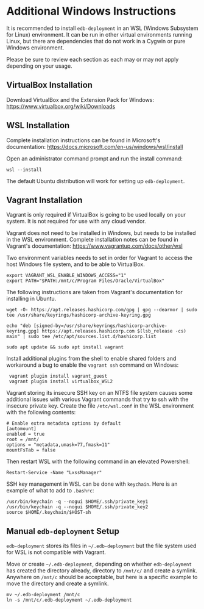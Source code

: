 # Additional Windows Instructions

It is recommended to install `edb-deployment` in an WSL (Windows Subsystem for
Linux) environment.  It can be run in other virtual environments running Linux,
but there are dependencies that do not work in a Cygwin or pure Windows
environment.

Please be sure to review each section as each may or may not apply depending on
your usage.

## VirtualBox Installation

Download VirtualBox and the Extension Pack for Windows:
https://www.virtualbox.org/wiki/Downloads

## WSL Installation

Complete installation instructions can be found in Microsoft's documentation:
https://docs.microsoft.com/en-us/windows/wsl/install

Open an administrator command prompt and run the install command:

```shell
wsl --install
```

The default Ubuntu distribution will work for setting up `edb-deployment`.

## Vagrant Installation

Vagrant is only required if VirtualBox is going to be used locally on your
system.  It is not required for use with any cloud vendor.

Vagrant does not need to be installed in Windows, but needs to be installed in
the WSL environment.  Complete installation notes can be found in Vagrant's
documentation: https://www.vagrantup.com/docs/other/wsl

Two environment variables needs to set in order for Vagrant to access the host
Windows file system, and to be able to VirtualBox.

```shell
export VAGRANT_WSL_ENABLE_WINDOWS_ACCESS="1"
export PATH="$PATH:/mnt/c/Program Files/Oracle/VirtualBox"
```

The following instructions are taken from Vagrant's documentation for
installing in Ubuntu.

```shell
wget -O- https://apt.releases.hashicorp.com/gpg | gpg --dearmor | sudo tee /usr/share/keyrings/hashicorp-archive-keyring.gpg

echo "deb [signed-by=/usr/share/keyrings/hashicorp-archive-keyring.gpg] https://apt.releases.hashicorp.com $(lsb_release -cs) main" | sudo tee /etc/apt/sources.list.d/hashicorp.list

sudo apt update && sudo apt install vagrant
```

Install additional plugins from the shell to enable shared folders and
workaround a bug to enable the `vagrant ssh` command on Windows:

```shell
 vagrant plugin install vagrant_guest
 vagrant plugin install virtualbox_WSL2
```

Vagrant storing its insecure SSH key on an NTFS file system causes some
additional issues with various Vagrant commands that try to ssh with the
insecure private key.  Create the file `/etc/wsl.conf` in the WSL environment
with the following contents:

```
# Enable extra metadata options by default
[automount]
enabled = true
root = /mnt/
options = "metadata,umask=77,fmask=11"
mountFsTab = false
```

Then restart WSL with the following command in an elevated Powershell:

```shell
Restart-Service -Name "LxssManager"
```

SSH key management in WSL can be done with `keychain`.  Here is an example of
what to add to `.bashrc`:

```shell
/usr/bin/keychain -q --nogui $HOME/.ssh/private_key1
/usr/bin/keychain -q --nogui $HOME/.ssh/private_key2
source $HOME/.keychain/$HOST-sh
```

## Manual `edb-deployment` Setup

`edb-deployment` stores its files in `~/.edb-deployment` but the file system
used for WSL is not compatible with Vagrant.

Move or create `~/.edb-deployment`, depending on whether `edb-deployment` has
created the directory already, directory to `/mnt/c/` and create a symlink.
Anywhere on `/mnt/c` should be acceptable, but here is a specific example to
move the directory and create a symlink.

```
mv ~/.edb-deployment /mnt/c
ln -s /mnt/c/.edb-deployment ~/.edb-deployment
```
